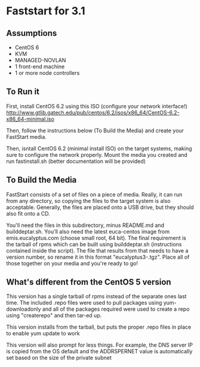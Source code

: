Faststart for 3.1
=====================


Assumptions
-----------

  * CentOS 6
  * KVM
  * MANAGED-NOVLAN
  * 1 front-end machine
  * 1 or more node controllers


To Run it
---------

First, install CentOS 6.2 using this ISO (configure your network interface!) http://www.gtlib.gatech.edu/pub/centos/6.2/isos/x86_64/CentOS-6.2-x86_64-minimal.iso

Then, follow the instructions below (To Build the Media) and create your FastStart media.

Then, isntall CentOS 6.2 (minimal install ISO) on the target systems, making sure to configure the network properly. Mount the media you created and run fastinstall.sh
(better documentation will be provided)

To Build the Media
------------------

FastStart consists of a set of files on a piece of media. Really, it can run from any directory, so copying the files to the target system is also acceptable. Generally, the files are placed onto a USB drive, but they should also fit onto a CD.

You'll need the files in this subdirectory, minus README.md and builddeptar.sh. You'll also need the latest euca-centos image from emis.eucalyptus.com (choose small root, 64 bit). The final requirement is the tarball of rpms which can be built using builddeptar.sh (instructions contained inside the script). The file that results from that needs to have a version number, so rename it in this format "eucalyptus3-<version>.tgz". Place all of those together on your media and you're ready to go!


What's different from the CentOS 5 version
------------------------------------------

This version has a single tarball of rpms instead of the separate ones last time. The included .repo files were used to pull packages using yum-downloadonly and all of the packages required were used to create a repo using "createrepo" and then tar-ed up.

This version installs from the tarball, but puts the proper .repo files in place to enable yum update to work

This version will also prompt for less things. For example, the DNS server IP is copied from the OS default and the ADDRSPERNET value is automatically set based on the size of the private subnet
